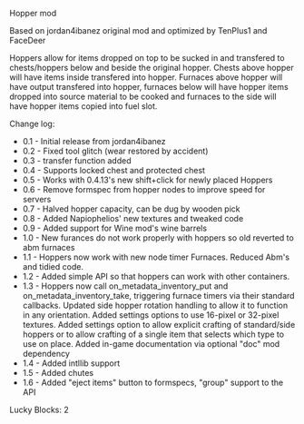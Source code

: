 Hopper mod

Based on jordan4ibanez original mod and optimized by TenPlus1 and FaceDeer

Hoppers allow for items dropped on top to be sucked in and transfered to chests/hoppers below and beside the original hopper.  Chests above hopper will have items inside transfered into hopper.  Furnaces above hopper will have output transfered into hopper, furnaces below will have hopper items dropped into source material to be cooked and furnaces to the side will have hopper items copied into fuel slot.

Change log:

- 0.1 - Initial release from jordan4ibanez
- 0.2 - Fixed tool glitch (wear restored by accident)
- 0.3 - transfer function added
- 0.4 - Supports locked chest and protected chest
- 0.5 - Works with 0.4.13's new shift+click for newly placed Hoppers
- 0.6 - Remove formspec from hopper nodes to improve speed for servers
- 0.7 - Halved hopper capacity, can be dug by wooden pick
- 0.8 - Added Napiophelios' new textures and tweaked code
- 0.9 - Added support for Wine mod's wine barrels
- 1.0 - New furances do not work properly with hoppers so old reverted to abm furnaces
- 1.1 - Hoppers now work with new node timer Furnaces.  Reduced Abm's and tidied code.
- 1.2 - Added simple API so that hoppers can work with other containers.
- 1.3 - Hoppers now call on_metadata_inventory_put and on_metadata_inventory_take, triggering furnace timers via their standard callbacks. Updated side hopper rotation handling to allow it to function in any orientation. Added settings options to use 16-pixel or 32-pixel textures. Added settings option to allow explicit crafting of standard/side hoppers or to allow crafting of a single item that selects which type to use on place. Added in-game documentation via optional "doc" mod dependency
- 1.4 - Added intllib support
- 1.5 - Added chutes
- 1.6 - Added "eject items" button to formspecs, "group" support to the API

Lucky Blocks: 2
